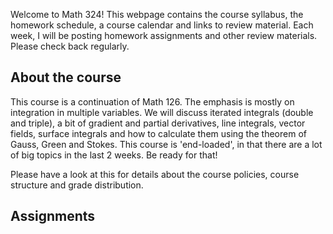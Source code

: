 Welcome to Math 324! This webpage contains the course syllabus, the homework schedule, a course calendar and links to review material. 
Each week, I will be posting homework assignments and other review materials. Please check back regularly.

## About the course

This course is a continuation of Math 126. The emphasis is mostly
on integration in multiple variables. We will discuss  iterated integrals (double and
triple), a bit of gradient and partial derivatives, line integrals, vector fields, surface integrals and  how to calculate
them using the theorem of Gauss, Green and Stokes. This course is 'end-loaded', in that there
are a lot of big topics in the last 2 weeks. Be ready for that!

Please have a look at this for details about the course policies, course structure and grade distribution.

## Assignments
